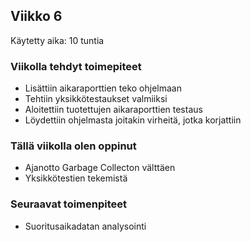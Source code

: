 ## Viikko 6

Käytetty aika: 10 tuntia 

### Viikolla tehdyt toimepiteet
* Lisättiin aikaraporttien teko ohjelmaan
* Tehtiin yksikkötestaukset valmiiksi
* Aloitettiin tuotettujen aikaraporttien testaus
* Löydettiin ohjelmasta joitakin virheitä, jotka korjattiin

### Tällä viikolla olen oppinut
* Ajanotto Garbage Collecton välttäen
* Yksikkötestien tekemistä

### Seuraavat toimenpiteet
* Suoritusaikadatan analysointi

